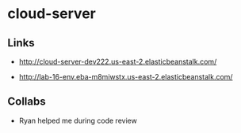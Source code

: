 # cloud-server

## Links

- http://cloud-server-dev222.us-east-2.elasticbeanstalk.com/

- http://lab-16-env.eba-m8miwstx.us-east-2.elasticbeanstalk.com/

## Collabs

- Ryan helped me during code review
